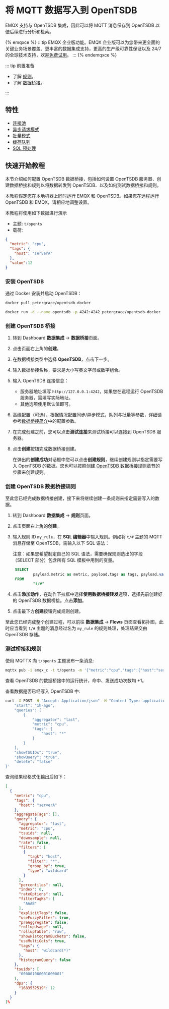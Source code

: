 # 将 MQTT 数据写入到 OpenTSDB

EMQX 支持与 OpenTSDB 集成，因此可以将 MQTT 消息保存到 OpenTSDB 以便后续进行分析和检索。

{% emqxce %}
:::tip
EMQX 企业版功能。EMQX 企业版可以为您带来更全面的关键业务场景覆盖、更丰富的数据集成支持，更高的生产级可靠性保证以及 24/7 的全球技术支持，欢迎[免费试用](https://www.emqx.com/zh/try?product=enterprise)。
:::
{% endemqxce %}

::: tip 前置准备

- 了解 [规则](./rules.md)。
- 了解 [数据桥接](./data-bridges.md)。

:::

## 特性

- [连接池](./data-bridges.md#连接池)
- [异步请求模式](./data-bridges.md#异步请求模式)
- [批量模式](./data-bridges.md#批量模式)
- [缓存队列](./data-bridges.md#缓存队列)
- [SQL 预处理](./data-bridges.md#SQL-预处理)

## 快速开始教程

本节介绍如何配置 OpenTSDB 数据桥接，包括如何设置 OpenTSDB 服务器、创建数据桥接和规则以将数据转发到 OpenTSDB、以及如何测试数据桥接和规则。

本教程假定您在本地机器上同时运行 EMQX 和 OpenTSDB。如果您在远程运行 OpenTSDB 和 EMQX，请相应地调整设置。

本教程将使用如下数据进行演示
- 主题: `t/opents`
- 载荷:
```json
{
  "metric": "cpu",
  "tags": {
    "host": "serverA"
  },
  "value":12
}
```

### 安装 OpenTSDB

通过 Docker 安装并启动 OpenTSDB：

```bash
docker pull petergrace/opentsdb-docker

docker run -d --name opentsdb -p 4242:4242 petergrace/opentsdb-docker

```

### 创建 OpenTSDB 桥接

1. 转到 Dashboard **数据集成** -> **数据桥接**页面。

2. 点击页面右上角的**创建**。

3. 在数据桥接类型中选择 **OpenTSDB**，点击下一步。

4. 输入数据桥接名称，要求是大小写英文字母或数字组合。

5. 输入 OpenTSDB 连接信息：

   - 服务器地址填写 `http://127.0.0.1:4242`，如果您在远程运行 OpenTSDB 服务器，需填写实际地址。
   - 其他选项使用默认值即可。

6. 高级配置（可选），根据情况配置同步/异步模式，队列与批量等参数，详细请参考[数据桥接简介](./data-bridges.md)中的配置参数。

7. 在完成创建之前，您可以点击**测试连接**来测试桥接可以连接到 OpenTSDB 服务器。

8. 点击**创建**按钮完成数据桥接创建。

   在弹出的**创建成功**对话框中您可以点击**创建规则**，继续创建规则以指定需要写入 OpenTSDB 的数据。您也可以按照[创建 OpenTSDB 数据桥接规则](#创建-opentsdb-数据桥接规则)章节的步骤来创建规则。

### 创建 OpenTSDB 数据桥接规则

至此您已经完成数据桥接创建，接下来将继续创建一条规则来指定需要写入的数据。

1. 转到 Dashboard **数据集成** -> **规则**页面。

2. 点击页面右上角的**创建**。

3. 输入规则 ID `my_rule`，在 **SQL 编辑器**中输入规则。例如将 `t/#` 主题的 MQTT 消息存储至 OpenTSDB，需输入以下 SQL 语法：

   注意：如果您希望制定自己的 SQL 语法，需要确保规则选出的字段（SELECT 部分）包含所有 SQL 模板中用到的变量。

   ```sql
   	SELECT
     		payload.metric as metric, payload.tags as tags, payload.value as value
   	FROM
     		"t/#"
   ```

4. 点击**添加动作**，在动作下拉框中选择**使用数据桥接转发**选项，选择先前创建好的 OpenTSDB 数据桥接。点击**添加**。
5. 点击最下方**创建**按钮完成规则创建。

至此您已经完成整个创建过程，可以前往 **数据集成** -> **Flows** 页面查看拓扑图，此时应当看到 `t/#` 主题的消息经过名为 `my_rule` 的规则处理，处理结果交由 OpenTSDB 存储。

### 测试桥接和规则

使用 MQTTX 向 `t/opents` 主题发布一条消息:
```bash
mqttx pub -i emqx_c -t t/opents -m '{"metric":"cpu","tags":{"host":"serverA"},"value":12}'
```

查看 OpenTSDB 的数据桥接中的运行统计，命中、发送成功次数均 +1。

查看数据是否已经写入 OpenTSDB 中:

```bash
curl -X POST -H "Accept: Application/json" -H "Content-Type: application/json" http://localhost:4242/api/query -d '{
    "start": "1h-ago",
    "queries": [
        {
            "aggregator": "last",
            "metric": "cpu",
            "tags": {
                "host": "*"
            }
        }
    ],
    "showTSUIDs": "true",
    "showQuery": "true",
    "delete": "false"
}'
```

查询结果经格式化输出后如下：
```json
[
  {
    "metric": "cpu",
    "tags": {
      "host": "serverA"
    },
    "aggregateTags": [],
    "query": {
      "aggregator": "last",
      "metric": "cpu",
      "tsuids": null,
      "downsample": null,
      "rate": false,
      "filters": [
        {
          "tagk": "host",
          "filter": "*",
          "group_by": true,
          "type": "wildcard"
        }
      ],
      "percentiles": null,
      "index": 0,
      "rateOptions": null,
      "filterTagKs": [
        "AAAB"
      ],
      "explicitTags": false,
      "useFuzzyFilter": true,
      "preAggregate": false,
      "rollupUsage": null,
      "rollupTable": "raw",
      "showHistogramBuckets": false,
      "useMultiGets": true,
      "tags": {
        "host": "wildcard(*)"
      },
      "histogramQuery": false
    },
    "tsuids": [
      "000001000001000001"
    ],
    "dps": {
      "1683532519": 12
    }
  }
]% 
```